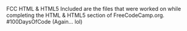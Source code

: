 FCC HTML & HTML5 
Included are the files that were worked on while completing the HTML & HTML5 section of FreeCodeCamp.org.
#100DaysOfCode (Again... lol)

